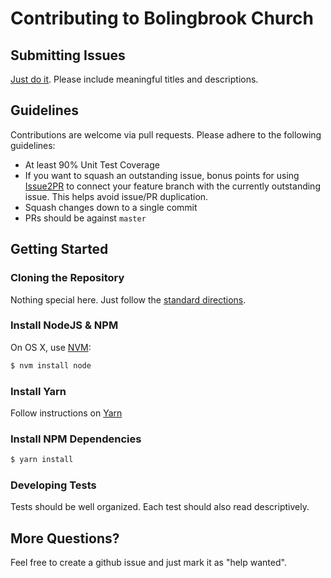 # Contributing to Bolingbrook Church

## Submitting Issues

[Just do it](https://github.com/clarkmalmgren/bolingbrook-church/issues/new). Please include meaningful titles and descriptions.

## Guidelines

Contributions are welcome via pull requests. Please adhere to the following guidelines:

  * At least 90% Unit Test Coverage
  * If you want to squash an outstanding issue, bonus points for using
    [Issue2PR](http://issue2pr.herokuapp.com/) to connect your feature branch
    with the currently outstanding issue. This helps avoid issue/PR
    duplication.
  * Squash changes down to a single commit
  * PRs should be against `master`

## Getting Started

### Cloning the Repository

Nothing special here. Just follow the [standard directions](https://help.github.com/articles/fork-a-repo/).

### Install NodeJS & NPM

On OS X, use [NVM](http://nvm.sh/):

```bash
$ nvm install node
```

### Install Yarn

Follow instructions on [Yarn](https://yarn.io) 

### Install NPM Dependencies

```bash
$ yarn install
```

### Developing Tests

Tests should be well organized. Each test should also read descriptively.

## More Questions?

Feel free to create a github issue and just mark it as "help wanted".
